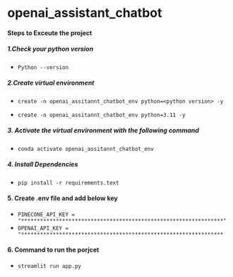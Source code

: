 # openai_assistant_chatbot

#### Steps to Exceute the project
##### 1.Check your python version 
-   ```Python --version```

#####   2.Create virtual environment 
-   ```create -n openai_assitannt_chatbot_env python=<python version> -y```

-   ```create -n openai_assitannt_chatbot_env python=3.11 -y```

#####   3. Activate the virtual environment with the following command

-   ```conda activate openai_assitannt_chatbot_env```

##### 4. Install Dependencies
-   ```pip install -r requirements.text```

#### 5. Create .env file and add below key

-   ```PINECONE_API_KEY = "****************************************************************"```
-   ```OPENAI_API_KEY = "****************************************************************```

####    6. Command to run the porjcet
-   ```streamlit run app.py```